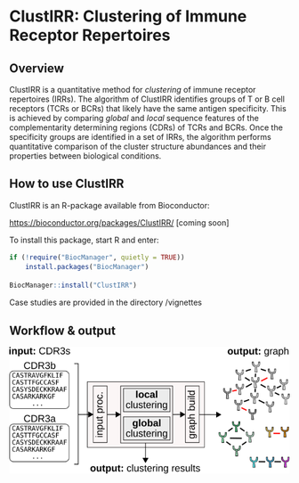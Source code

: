 # ClustIRR: Clustering of Immune Receptor Repertoires

## Overview 
ClustIRR is a quantitative method for *clustering* of immune receptor 
repertoires (IRRs). The algorithm of ClustIRR identifies groups of T or B 
cell receptors (TCRs or BCRs) that likely have the same antigen specificity. 
This is achieved by comparing *global* and *local* sequence features of the 
complementarity determining regions (CDRs) of TCRs and BCRs. Once the specificity 
groups are identified in a set of IRRs, the algorithm performs quantitative 
comparison of the cluster structure abundances and their properties between 
biological conditions. 

## How to use ClustIRR
ClustIRR is an R-package available from Bioconductor: 

https://bioconductor.org/packages/ClustIRR/ [coming soon]

To install this package, start R and enter:

```r
if (!require("BiocManager", quietly = TRUE))
    install.packages("BiocManager")

BiocManager::install("ClustIRR")
```

Case studies are provided in the directory /vignettes

## Workflow & output 

![alt text](inst/extdata/logo.png)
